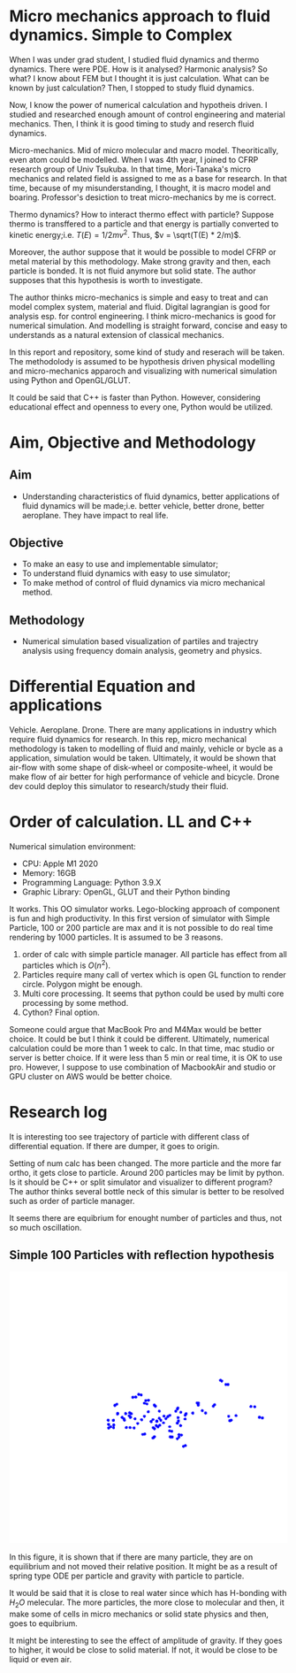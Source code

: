# Micro mechanics approach to fluid dynamics. Simple to Complex


When I was under grad student, I studied fluid dynamics and thermo dynamics. There were PDE. How is it analysed? Harmonic analysis? So what? I know about FEM but I thought it is just calculation. What can be known by just calculation? Then, I stopped to study fluid dynamics.

Now, I know the power of numerical calculation and hypotheis driven. I studied and researched enough amount of control engineering and material mechanics. Then, I think it is good timing to study and reserch fluid dynamics.

Micro-mechanics. Mid of micro molecular and macro model. Theoritically, even atom could be modelled. When I was 4th year, I joined to CFRP research group of Univ Tsukuba. In that time, Mori-Tanaka's micro mechanics and related field is assigned to me as a base for research. In that time, because of my misunderstanding, I thought, it is macro model and boaring. Professor's desiction to treat micro-mechanics by me is correct.

Thermo dynamics? How to interact thermo effect with particle? Suppose thermo is transffered to a particle and that energy is partially converted to kinetic energy;i.e. $T(E) = 1/2 mv^2$. Thus, $v = \sqrt(T(E) * 2/m)$.

Moreover, the author suppose that it would be possible to model CFRP or metal material by this methodology. Make strong gravity and then, each particle is bonded. It is not fluid anymore but solid state. The author supposes that this hypothesis is worth to investigate.

The author thinks micro-mechanics is simple and easy to treat and can model complex system, material and fluid. Digital lagrangian is good for analysis esp. for control engineering. I think micro-mechanics is good for numerical simulation. And modelling is straight forward, concise and easy to understands as a natural extension of classical mechanics.

In this report and repository, some kind of study and reserach will be taken. The methodolody is assumed to be hypothesis driven physical modelling and micro-mechanics apparoch and visualizing with numerical simulation using Python and OpenGL/GLUT.

It could be said that C++ is faster than Python. However, considering educational effect and openness to every one, Python would be utilized.

# Aim, Objective and Methodology

## Aim
- Understanding characteristics of fluid dynamics, better applications of fluid dynamics will be made;i.e. better vehicle, better drone, better aeroplane. They have impact to real life.

## Objective
- To make an easy to use and implementable simulator;
- To understand fluid dynamics with easy to use simulator;
- To make method of control of fluid dynamics via micro mechanical method.

## Methodology
- Numerical simulation based visualization of partiles and trajectry analysis using frequency domain analysis, geometry and physics.

# Differential Equation and applications

Vehicle. Aeroplane. Drone. There are many applications in industry which require fluid dynamics for research. In this rep, micro mechanical methodology is taken to modelling of fluid and mainly, vehicle or bycle as a application, simulation would be taken. Ultimately, it would be shown that air-flow with some shape of disk-wheel or composite-wheel, it would be make flow of air better for high performance of vehicle and bicycle. Drone dev could deploy this simulator to research/study their fluid.

# Order of calculation. LL and C++

Numerical simulation environment:
- CPU: Apple M1 2020
- Memory: 16GB
- Programming Language: Python 3.9.X
- Graphic Library: OpenGL, GLUT and their Python binding

It works. This OO simulator works. Lego-blocking approach of component is fun and high productivity. In this first version of simulator with Simple Particle, 100 or 200 particle are max and it is not possible to do real time rendering by 1000 particles. It is assumed to be 3 reasons.

1. order of calc with simple particle manager. All particle has effect from all particles which is $O(n^2)$.
2. Particles require many call of vertex which is open GL function to render circle. Polygon might be enough.
3. Multi core processing. It seems that python could be used by multi core processing by some method.
4. Cython? Final option.

Someone could argue that MacBook Pro and M4Max would be better choice. It could be but I think it could be different. Ultimately, numerical calculation could be more than 1 week to calc. In that time, mac studio or server is better choice. If it were less than 5 min or real time, it is OK to use pro. However, I suppose to use combination of MacbookAir and studio or GPU cluster on AWS would be better choice.

# Research log

It is interesting too see trajectory of particle with different class of differential equation. If there are dumper, it goes to origin.

Setting of num calc has been changed. The more particle and the more far ortho, it gets close to particle. Around 200 particles may be limit by python. Is it should be C++ or split simulator and visualizer to different program? The author thinks several bottle neck of this simular is better to be resolved such as order of particle manager.

It seems there are equibrium for enought number of particles and thus, not so much oscillation.

## Simple 100 Particles with reflection hypothesis

![100 particles with reflection](/articles/img/si-100.png "100 particles with reflection")

In this figure, it is shown that if there are many particle, they are on equilibrium and not moved their relative position. It might be as a result of spring type ODE per particle and gravity with particle to particle.

It would be said that it is close to real water since which has H-bonding with $H_2O$ melecular. The more particles, the more close to molecular and then, it make some of cells in micro mechanics or solid state physics and then, goes to equibrium.

It might be interesting to see the effect of amplitude of gravity. If they goes to higher, it would be close to solid material. If not, it would be close to be liquid or even air.
